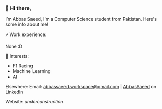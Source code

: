 ### 👋 Hi there,

I’m Abbas Saeed, I'm a Computer Science student from Pakistan. Here's some info about me!

⚡ Work experience:

None :D

🌱 Interests:

- F1 Racing
- Machine Learning
- AI

Elsewhere:
Email: abbassaeed.workspace@gmail.com | [AbbasSaeed](https://www.linkedin.com/in/) on LinkedIn

Website: _underconstruction_
